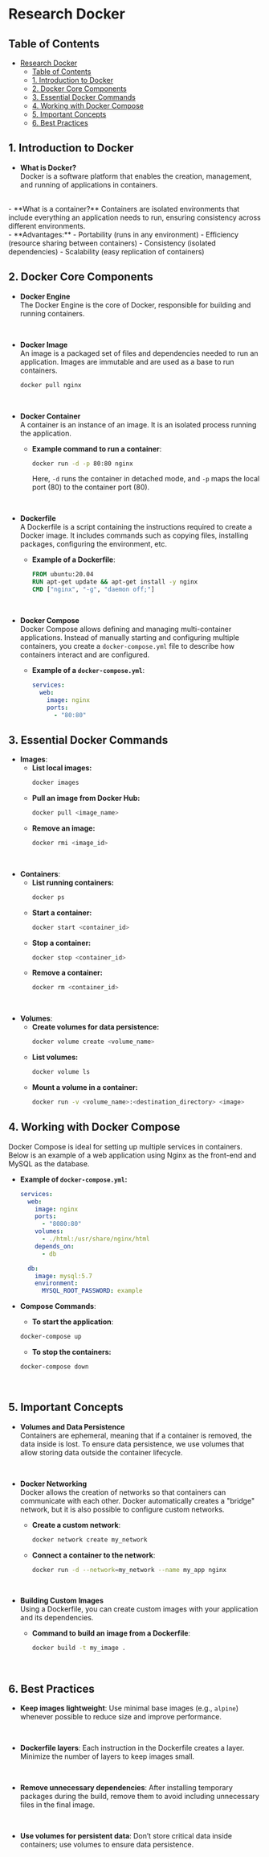 # Research Docker

## Table of Contents
- [Research Docker](#research-docker)
  - [Table of Contents](#table-of-contents)
  - [1. Introduction to Docker](#1-introduction-to-docker)
  - [2. Docker Core Components](#2-docker-core-components)
  - [3. Essential Docker Commands](#3-essential-docker-commands)
  - [4. Working with Docker Compose](#4-working-with-docker-compose)
  - [5. Important Concepts](#5-important-concepts)
  - [6. Best Practices](#6-best-practices)

## 1. Introduction to Docker

- **What is Docker?**  
Docker is a software platform that enables the creation, management, and running of applications in containers. 
<br>
- **What is a container?**
Containers are isolated environments that include everything an application needs to run, ensuring consistency across different environments.
<br>
- **Advantages:**
  - Portability (runs in any environment)
  - Efficiency (resource sharing between containers)
  - Consistency (isolated dependencies)
  - Scalability (easy replication of containers)
  
## 2. Docker Core Components

- **Docker Engine**  
   The Docker Engine is the core of Docker, responsible for building and running containers.
<br>

- **Docker Image**  
   An image is a packaged set of files and dependencies needed to run an application. Images are immutable and are used as a base to run containers.

     ```bash
     docker pull nginx
     ```
<br>

- **Docker Container**  
   A container is an instance of an image. It is an isolated process running the application.

   - **Example command to run a container**:
     ```bash
     docker run -d -p 80:80 nginx
     ```
     Here, `-d` runs the container in detached mode, and `-p` maps the local port (80) to the container port (80).
<br>

- **Dockerfile**  
   A Dockerfile is a script containing the instructions required to create a Docker image. It includes commands such as copying files, installing packages, configuring the environment, etc.

   - **Example of a Dockerfile**:
     ```dockerfile
     FROM ubuntu:20.04
     RUN apt-get update && apt-get install -y nginx
     CMD ["nginx", "-g", "daemon off;"]
     ```
<br>

- **Docker Compose**  
   Docker Compose allows defining and managing multi-container applications. Instead of manually starting and configuring multiple containers, you create a `docker-compose.yml` file to describe how containers interact and are configured.

   - **Example of a `docker-compose.yml`**:
     ```yaml
     services:
       web:
         image: nginx
         ports:
           - "80:80"
     ```

## 3. Essential Docker Commands

- **Images**:
   - **List local images:**
     ```bash
     docker images
     ```
   - **Pull an image from Docker Hub:**
     ```bash
     docker pull <image_name>
     ```
   - **Remove an image:**
     ```bash
     docker rmi <image_id>
     ```
<br>

- **Containers**:
   - **List running containers:**
     ```bash
     docker ps
     ```
   - **Start a container:**
     ```bash
     docker start <container_id>
     ```
   - **Stop a container:**
     ```bash
     docker stop <container_id>
     ```
   - **Remove a container:**
     ```bash
     docker rm <container_id>
     ```
<br>

- **Volumes**:
   - **Create volumes for data persistence:**
     ```bash
     docker volume create <volume_name>
     ```
   - **List volumes:**
     ```bash
     docker volume ls
     ```
   - **Mount a volume in a container:**
     ```bash
     docker run -v <volume_name>:<destination_directory> <image>
     ```

## 4. Working with Docker Compose

Docker Compose is ideal for setting up multiple services in containers. Below is an example of a web application using Nginx as the front-end and MySQL as the database.

  - **Example of `docker-compose.yml`:**
    ```yaml
    services:
      web:
        image: nginx
        ports:
          - "8080:80"
        volumes:
          - ./html:/usr/share/nginx/html
        depends_on:
          - db

      db:
        image: mysql:5.7
        environment:
          MYSQL_ROOT_PASSWORD: example
    ```

  - **Compose Commands**:
    - **To start the application**:
    ```bash
    docker-compose up
    ```
    - **To stop the containers:**
    ```bash
    docker-compose down
    ```
<br>

## 5. Important Concepts

- **Volumes and Data Persistence**  
   Containers are ephemeral, meaning that if a container is removed, the data inside is lost. To ensure data persistence, we use volumes that allow storing data outside the container lifecycle.
<br>

- **Docker Networking**  
   Docker allows the creation of networks so that containers can communicate with each other. Docker automatically creates a "bridge" network, but it is also possible to configure custom networks.
    <br>

   - **Create a custom network**:
     ```bash
     docker network create my_network
     ```
     
   - **Connect a container to the network**:
     ```bash
     docker run -d --network=my_network --name my_app nginx
     ```
     <br>

- **Building Custom Images**  
   Using a Dockerfile, you can create custom images with your application and its dependencies.

   - **Command to build an image from a Dockerfile**:
     ```bash
     docker build -t my_image .
     ```
<br>

## 6. Best Practices

- **Keep images lightweight**: Use minimal base images (e.g., `alpine`) whenever possible to reduce size and improve performance.
<br>

- **Dockerfile layers**: Each instruction in the Dockerfile creates a layer. Minimize the number of layers to keep images small.
<br>

- **Remove unnecessary dependencies**: After installing temporary packages during the build, remove them to avoid including unnecessary files in the final image.
<br>

- **Use volumes for persistent data**: Don’t store critical data inside containers; use volumes to ensure data persistence.